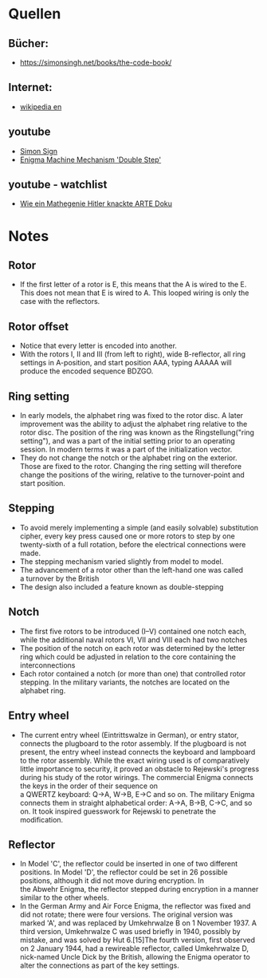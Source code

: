 # Quellen
## Bücher:
- https://simonsingh.net/books/the-code-book/

## Internet:
- [wikipedia en](https://en.wikipedia.org/wiki/Enigma_rotor_details)

## youtube
- [Simon Sign ](https://www.youtube.com/watch?v=ASfAPOiq_eQ&t=309s)
- [Enigma Machine Mechanism 'Double Step'](https://www.youtube.com/watch?v=hcVhQeZ5gI4)

## youtube - watchlist
- [Wie ein Mathegenie Hitler knackte ARTE Doku](https://www.youtube.com/watch?v=ttRDu4wuVTA)

	
# Notes

## Rotor
- If the first letter of a rotor is E, this means that the A is wired to the E. This does not mean that E is wired to A. This looped wiring is only the case with the reflectors.
## Rotor offset
- Notice that every letter is encoded into another.
- With the rotors I, II and III (from left to right), wide B-reflector, all ring settings in A-position, and start position AAA, typing AAAAA will produce the encoded sequence BDZGO.
## Ring setting
- In early models, the alphabet ring was fixed to the rotor disc. A later improvement was the ability to adjust the alphabet ring relative to the rotor disc. The position of the ring was known as the Ringstellung("ring setting"), and was a part of the initial setting prior to an operating session. In modern terms it was a part of the initialization vector.
- They do not change the notch or the alphabet ring on the exterior. Those are fixed to the rotor. Changing the ring setting will therefore change the positions of the wiring, relative to the turnover-point and start position.
## Stepping
-  To avoid merely implementing a simple (and easily solvable) substitution cipher, every key press caused one or more rotors to step by one twenty-sixth of a full rotation, before the electrical connections were made.
- The stepping mechanism varied slightly from model to model.
- The advancement of a rotor other than the left-hand one was called a turnover by the British
- The design also included a feature known as double-stepping 
## Notch
- The first five rotors to be introduced (I–V) contained one notch each, while the additional naval rotors VI, VII and VIII each had two notches
- The position of the notch on each rotor was determined by the letter ring which could be adjusted in relation to the core containing the interconnections
- Each rotor contained a notch (or more than one) that controlled rotor stepping. In the military variants, the notches are located on the alphabet ring.
## Entry wheel
- The current entry wheel (Eintrittswalze in German), or entry stator, connects the plugboard to the rotor assembly. If the plugboard is not present, the entry wheel instead connects the keyboard and lampboard to the rotor assembly. While the exact wiring used is of comparatively little importance to security, it proved an obstacle to Rejewski's progress during his study of the rotor wirings. The commercial Enigma connects the keys in the order of their sequence on a QWERTZ keyboard: Q→A, W→B, E→C and so on. The military Enigma connects them in straight alphabetical order: A→A, B→B, C→C, and so on. It took inspired guesswork for Rejewski to penetrate the modification.
## Reflector
- In Model 'C', the reflector could be inserted in one of two different positions. In Model 'D', the reflector could be set in 26 possible positions, although it did not move during encryption. In the Abwehr Enigma, the reflector stepped during encryption in a manner similar to the other wheels.
- In the German Army and Air Force Enigma, the reflector was fixed and did not rotate; there were four versions. The original version was marked 'A', and was replaced by Umkehrwalze B on 1 November 1937. A third version, Umkehrwalze C was used briefly in 1940, possibly by mistake, and was solved by Hut 6.[15]The fourth version, first observed on 2 January 1944, had a rewireable reflector, called Umkehrwalze D, nick-named Uncle Dick by the British, allowing the Enigma operator to alter the connections as part of the key settings.
	
